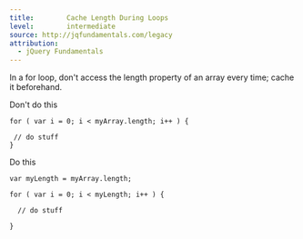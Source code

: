 ```yaml
---
title:        Cache Length During Loops
level:        intermediate
source: http://jqfundamentals.com/legacy
attribution:
  - jQuery Fundamentals
---
```


In a for loop, don't access the length property of an array every time; cache
it beforehand.

Don't do this
```
for ( var i = 0; i < myArray.length; i++ ) {

 // do stuff
}
```
Do this 
```
var myLength = myArray.length;

for ( var i = 0; i < myLength; i++ ) {

  // do stuff

}
```
